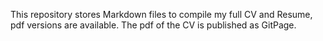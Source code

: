 This repository stores Markdown files to compile my full CV and Resume, pdf versions are available. The pdf of the  CV is published as GitPage. 
